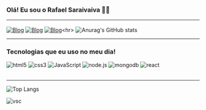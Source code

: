 ### Olá! Eu sou o Rafael Saraivaiva 🖐🏽<hr>

[![Blog](https://img.shields.io/badge/Gmail-D14836?style=for-the-badge&logo=gmail&logoColor=white)](https://www.google.com/gmail/rafaelasaraiva018@gmail.com)
[![Blog](https://img.shields.io/badge/WhatsApp-25D366?style=for-the-badge&logo=whatsapp&logoColor=white)](https://web.whatsapp//+61981934812)
[![Blog](https://img.shields.io/badge/LinkedIn-0077B5?style=for-the-badge&logo=linkedin&logoColor=white)](https://br.linkedin.com/in/rafael-saraiva")<hr>
![Anurag's GitHub stats](https://github-readme-stats.vercel.app/api?username=Rafael-Araujo-Saraiva&theme=dark)<hr>

### Tecnologias que eu uso no meu dia!
<div style="display: inline_block">
   <img aling="center" alt="html5" src="https://img.shields.io/badge/HTML5-E34F26?style=for-the-badge&logo=html5&logoColor=white"/>
   <img aling="center" alt="css3" src="https://img.shields.io/badge/CSS3-1572B6?style=for-the-badge&logo=css3&logoColor=white"/>
   <img aling="center" alt="JavaScript" src="https://img.shields.io/badge/JavaScript-F7DF1E?style=for-the-badge&logo=javascript&logoColor=black"/>
   <img aling="center" alt="node.js" src="https://img.shields.io/badge/Node.js-43853D?style=for-the-badge&logo=node.js&logoColor=white"/>
   <img aling="center" alt="mongodb" src="https://img.shields.io/badge/MongoDB-4EA94B?style=for-the-badge&logo=mongodb&logoColor=white"/>
   <img aling="center" alt="react" src="https://img.shields.io/badge/React-20232A?style=for-the-badge&logo=react&logoColor=61DAFB"/><br/>
</div><br/><hr>

<div>
  
  ![Top Langs](https://github-readme-stats.vercel.app/api/top-langs/?username=Rafael-Araujo-Saraiva&layout=compact) </div>
  <div><img aling="center" alt="vsc" src="https://img.shields.io/badge/Visual_Studio_Code-0078D4?style=for-the-badge&logo=visual%20studio%20code&logoColor=whi"/>
</div>
